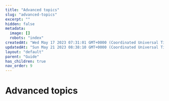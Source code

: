 ```yaml
---
title: "Advanced topics"
slug: "advanced-topics"
excerpt: ""
hidden: false
metadata: 
  image: []
  robots: "index"
createdAt: "Wed May 17 2023 07:31:01 GMT+0000 (Coordinated Universal Time)"
updatedAt: "Sun May 21 2023 08:38:10 GMT+0000 (Coordinated Universal Time)"
layout: "default"
parent: "Guide"
has_children: true
nav_order: 9
---
```

# Advanced topics 

